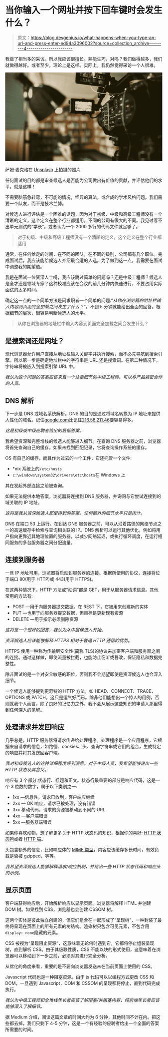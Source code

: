 # 当你输入一个网址并按下回车键时会发生什么？

> 原文：<https://blog.devgenius.io/what-happens-when-you-type-an-url-and-press-enter-ed94a3096002?source=collection_archive---------4----------------------->

我做了相当多的采访。所以我应该很擅长。熟能生巧，对吗？我们做得越多，我们就做得越好。或者至少，理论上是这样。实际上，我仍然觉得采访一个人很难。

![](img/f31fdb2d875c102ed5530076e6bc69b7.png)

萨姆·麦克格在 [Unsplash](https://unsplash.com/s/photos/interview?utm_source=unsplash&utm_medium=referral&utm_content=creditCopyText) 上拍摄的照片

任何面试的目的都是审查候选人是否能为公司做出有价值的贡献，并评估他们的水平。就是这样！

不需要脑筋急转弯，不可能的情况，怪异的算法，或合成的学术风格问题。我们需要一个队友，而不是技术兰博。

对候选人进行评估是一个困难的话题，因为对于初级、中级和高级工程师没有一个清晰的定义，这个定义在整个行业都适用。不同的公司有很大的不同。我见过写不出单元测试的“学长”。或者认为一个 2000 多行的代码文件就足够了。

> 对于初级、中级和高级工程师没有一个清晰的定义，这个定义在整个行业都适用

通常，在任何给定的时间，在不同的团队，在不同的级别，公司都有几个职位。完成面试后，我应该能给候选人介绍最合适的人选。为了做到这一点，我需要在面试中调整我的期望值。

我是在面试一位资深人士吗，我应该跳过简单的问题吗？还是中级工程师？候选人是全才还是领域专家？这种校准应该在会议的前几分钟内快速进行，不要占用实际面试的太多时间。

确定这一点的一个简单方法是问求职者一个简单的问题:“*从你在浏览器的地址栏输入内容到页面完全加载之间发生了什么？*”。不到 5 分钟就能给出全面的回答。根据细节的层次，很容易判断候选人的水平。

> 从你在浏览器的地址栏中输入内容到页面完全加载之间会发生什么？

## 是搜索词还是网址？

现代浏览器允许用户直接从地址栏输入关键字并执行搜索，而不必先导航到搜索引擎。所以第一步是确定地址栏中的字符串是 URL 还是搜索词。在第二种情况下，字符串将被嵌入到搜索引擎 URL 中。

*我认为这个问题的答案应该来自一个注重细节的中级工程师。可以与产品紧密合作的人员。*

## DNS 解析

下一步是 DNS 或域名系统解析。DNS 的目的是通过将域名转换为 IP 地址来提供人性化的域名。记住[google.com](http://www.google.com)比记住[216.58.211.46](http://216.58.211.46)要容易得多。

*这是初级或中级应聘者给出的最低答案。*

我希望资深和完整堆栈的候选人能够进入细节。在查询 DNS 服务器之前，浏览器将首先查询自己的缓存。如果未找到匹配记录，它将查询操作系统的缓存。

OS 有自己的缓存，而且作为过去的一个工件，它还托管一个文件:

*   *nix 系统上的`/etc/hosts`
*   `c:\windows\system32\drivers\etc\hosts`在 Windows 上

其在发起外部连接之前被查询。

如果无法提供本地答案，浏览器将连接到 DNS 服务器，并询问与它尝试连接到的域关联的 IP 地址。

*这将是我从资深候选人那里得到的答案。任何额外的细节水平只是肉汁。*

DNS 在端口 53 上运行。在到达 DNS 服务器之前，可以从沿着路径的网络节点之一的高速缓存中检索与查询相关联的 IP。DNS 解析可以运行其他优化，例如将用户指向更靠近其地理位置的服务器，以减少网络延迟，或执行循环调度，在运行相同服务的多台服务器之间分配流量。

## 连接到服务器

一旦 IP 地址可用，浏览器将启动到服务器的连接。根据所使用的协议，连接将位于端口 80(用于 HTTP)或 443(用于 HTTPS)。

在这两种情况下，HTTP 方法或“动词”都是 GET，用于从服务器请求信息。其他常用的方法有:

*   POST —用于向服务器提交数据。在 REST 下，它被用来创建新的实体
*   PUT —也用于向服务器提交数据，但目标是更新现有资源
*   DELETE —用于指示必须删除资源

*这将是一个很好的回答，我认为从中层候选人开始*。

*资深候选人应该能够解释 HTTPS 相对于普通 HTTP 通信的优势*。

HTTPS 使用一种称为传输层安全性(简称 TLS)的协议来加密客户端和服务器之间的连接。通过这样做，即使流量被拦截，也能防止窃听或篡改，保证隐私和数据完整性。

除非面试的是一个对安全敏感的职位，否则我不会期望即使是资深候选人也会深入细节。

一个候选人能够提到更奇特的 HTTP 方法，如 HEAD、CONNECT、TRACE、OPTIONS 或 PATCH，这只是运气好而已。除非他们能想出一个惊人的用例，否则就我个人而言，除了良好的记忆力之外，我不会从展示这些知识的申请人那里得到任何深入的见解。

## 处理请求并发回响应

几乎总是，HTTP 服务器将请求传递给处理程序。处理程序是一个应用程序，它根据来自请求的信息，如路径、cookies、头、查询字符串或它们的组合，生成特定的响应并将其发送回客户端。

*我对初级候选人的这种详细程度感到满意。对于中级人员，我希望能够说出一些 HTTP 状态及其含义。*

响应有 3 个部分:状态行、标题和正文。状态行最重要的部分是响应代码，这是一个 3 位数的数字，属于以下类别之一:

*   1xx —信息性，请求已收到，客户端应继续
*   2xx — OK 响应，请求已被处理，没有错误
*   3xx 移动代码，请求的资源被移动到不同的 URL
*   4xx —客户端错误
*   5xx —服务器端错误

如果你喜欢动物，想了解更多关于 HTTP 状态码的知识，根据你的喜好: [HTTP 状态狗](https://httpstatusdogs.com/)或者 [HTTP 猫](https://http.cat/)。

头包含额外的信息，比如响应体的 [MIME 类型](https://en.wikipedia.org/wiki/Media_type)，内容应该缓存多长时间，有效负载是否被 gzipped，等等。

*我希望资深候选人能够解释请求/响应机制，并给出一些 HTTP 状态代码和响应头的示例。*

## 显示页面

客户端获得响应后，开始解析响应以显示页面。浏览器将解释 HTML 并创建 DOM 树。如果找到 CSS，浏览器也会创建 CSSOM 树。

这两个实体是彼此独立创建的，但它们组合在一起形成了“呈现树”，一种封装了最终将呈现在页面上的所有元素的树结构。渲染树只包含可见元素，不包含用`display: none`隐藏的元素。

CSS 被视为“呈现阻止资源”，这意味着无论何时遇到它，它都将停止组装呈现树，直到解析 CSS。由于其级联性质，CSS 不能以块的形式使用，这意味着在浏览器可以移动到下一步之前，必须对其进行完全分析。

从优化的角度来看，重要的是不要向浏览器发送未在当前页面上使用的 CSS。

Javascript 代码也是一种阻塞资源。由于 js 代码可以以编程方式更改 CSS 和 DOM，一旦遇到 Javascript，DOM 和 CSSOM 的呈现都将停止，直到代码完成执行。

*我认为中级工程师和全堆栈年长者应该了解阻塞/非阻塞内容，纯前端年长者应该能够深入了解细节。*

据 Medium 介绍，阅读这篇文章的时间大约为 6 分钟，其他时间不计在内。把这些都去掉，我们只剩下 4-5 分钟，这是一个有经验的应聘者给出一个全面的答案所需要的时间。